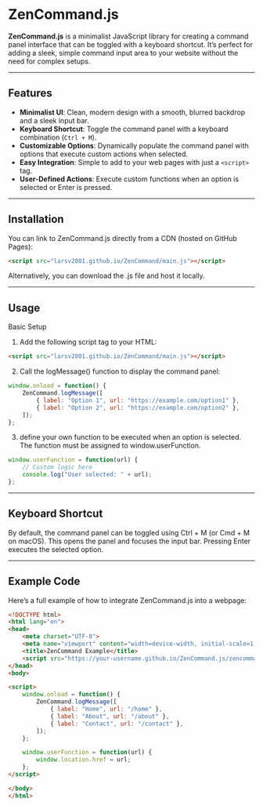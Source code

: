 # ZenCommand.js

**ZenCommand.js** is a minimalist JavaScript library for creating a command panel interface that can be toggled with a keyboard shortcut. It’s perfect for adding a sleek, simple command input area to your website without the need for complex setups.

---

## Features

- **Minimalist UI**: Clean, modern design with a smooth, blurred backdrop and a sleek input bar.
- **Keyboard Shortcut**: Toggle the command panel with a keyboard combination (`Ctrl + M`).
- **Customizable Options**: Dynamically populate the command panel with options that execute custom actions when selected.
- **Easy Integration**: Simple to add to your web pages with just a `<script>` tag.
- **User-Defined Actions**: Execute custom functions when an option is selected or Enter is pressed.

---

## Installation

You can link to ZenCommand.js directly from a CDN (hosted on GitHub Pages):

```html
<script src="larsv2801.github.io/ZenCommand/main.js"></script>
```
Alternatively, you can download the .js file and host it locally.

---

## Usage
Basic Setup
1. Add the following script tag to your HTML:

```html
<script src="larsv2801.github.io/ZenCommand/main.js"></script>
```
2. Call the logMessage() function to display the command panel:

```js
window.onload = function() {
    ZenCommand.logMessage([
        { label: "Option 1", url: "https://example.com/option1" },
        { label: "Option 2", url: "https://example.com/option2" },
    ]);
};
```
3. define your own function to be executed when an option is selected. The function must be assigned to window.userFunction.

```js
window.userFunction = function(url) {
    // Custom logic here
    console.log("User selected: " + url);
};
```

---

## Keyboard Shortcut
By default, the command panel can be toggled using Ctrl + M (or Cmd + M on macOS). This opens the panel and focuses the input bar. Pressing Enter executes the selected option.

---

## Example Code
Here’s a full example of how to integrate ZenCommand.js into a webpage:

```html
<!DOCTYPE html>
<html lang="en">
<head>
    <meta charset="UTF-8">
    <meta name="viewport" content="width=device-width, initial-scale=1.0">
    <title>ZenCommand Example</title>
    <script src="https://your-username.github.io/ZenCommand.js/zencommand.min.js"></script>
</head>
<body>

<script>
    window.onload = function() {
        ZenCommand.logMessage([
            { label: "Home", url: "/home" },
            { label: "About", url: "/about" },
            { label: "Contact", url: "/contact" },
        ]);
    };

    window.userFunction = function(url) {
        window.location.href = url;
    };
</script>

</body>
</html>
```

